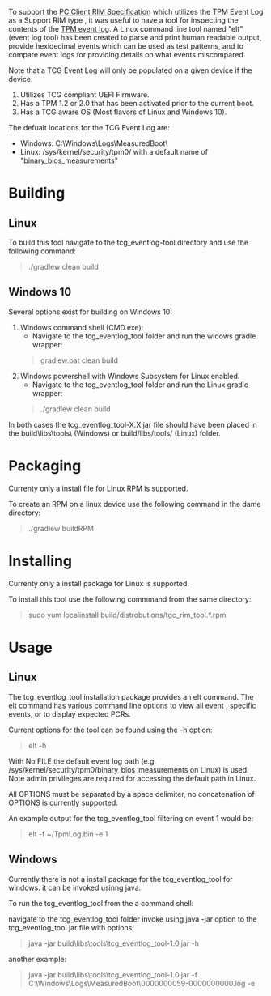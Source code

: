 To support the [PC Client RIM Specification](https://trustedcomputinggroup.org/wp-content/uploads/TCG_PC_Client_RIM_r0p15_15june2020.pdf) which utilizes the TPM Event Log as a Support RIM type , it was useful to have a tool for inspecting the contents of the [TPM event log](https://github.com/nsacyber/HIRS/wiki/TPM-Event-Logs). A Linux command line tool named "elt" (event log tool) has been created to parse and print human readable output, provide hexidecimal events which can be used as test patterns, and to compare event logs for providing details on what events miscompared. 

Note that a TCG Event Log will only be populated on a given device if the device:
1. Utilizes TCG compliant UEFI Firmware.
2. Has a TPM 1.2 or 2.0 that has been activated prior to the current boot.
3. Has a TCG aware OS (Most flavors of Linux and Windows 10).

The defualt locations for the TCG Event Log are:
* Windows:  C:\Windows\Logs\MeasuredBoot\  
* Linux:    /sys/kernel/security/tpm0/    with a default name of "binary_bios_measurements"

# Building

## Linux
To build this tool navigate to the tcg_eventlog-tool directory and use the following command: 
> ./gradlew clean build

## Windows 10
Several options exist for building on Windows 10:

1. Windows command shell (CMD.exe):
   *  Navigate to the tcg_eventlog_tool folder and run the widows gradle wrapper:
   >  gradlew.bat clean build
2. Windows powershell with Windows Subsystem for Linux enabled. 
   *  Navigate to the tcg_eventlog_tool folder and run the Linux gradle wrapper:
   > ./gradlew clean build

In both cases the tcg_eventlog_tool-X.X.jar file should have been placed in the build\libs\tools\ (Windows) or build/libs/tools/ (Linux) folder.

# Packaging
Currenty only a install file for Linux RPM is supported.

To create an RPM on a linux device use the following command in the dame directory:
> ./gradlew buildRPM

# Installing
Currenty only a install package for Linux is supported. 

To install this tool use the following commmand from the same directory:
> sudo yum localinstall build/distrobutions/tgc_rim_tool.*.rpm

# Usage
## Linux

The tcg_eventlog_tool installation package provides an elt command. The elt command has various command line options to view all event , specific events,
or to display expected PCRs. 

Current options for the tool can be found using the -h option:

> elt -h

With No FILE the default event log path (e.g. /sys/kernel/security/tpm0/binary_bios_measurements on Linux) is used.
Note admin privileges are required for accessing the default path in Linux.

All OPTIONS must be separated by a space delimiter, no concatenation of OPTIONS is currently supported.

An example output for the tcg_eventlog_tool filtering on event 1 would be:
> elt -f ~/TpmLog.bin -e 1

## Windows
Currently there is not a install package for the tcg_eventlog_tool for windows. it can be invoked usinng java:

To run the tcg_eventlog_tool from the a command shell:

navigate to the tcg_eventlog_tool folder
invoke using java -jar option to the tcg_eventlog_tool jar file with options:

> java -jar build\libs\tools\tcg_eventlog_tool-1.0.jar -h

another example:

> java -jar build\libs\tools\tcg_eventlog_tool-1.0.jar -f C:\Windows\Logs\MeasuredBoot\0000000059-0000000000.log -e

